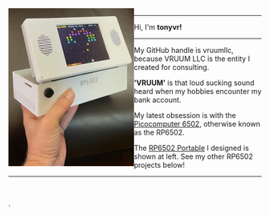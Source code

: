 <img src="rp6502.png" align="left" width="250px"/>

-----------

Hi, I'm **tonyvr!**


-----------

My GitHub handle is vruumllc, because VRUUM LLC is the entity I created for consulting.

**'VRUUM'** is that loud sucking sound heard when my hobbies encounter my bank account.

My latest obsession is with the [Picocomputer 6502](https://picocomputer.github.io/), otherwise known as the RP6502.

The [RP6502 Portable](https://github.com/orgs/picocomputer/discussions/50) I designed is shown at left. See my other RP6502 projects below! 

-----------
<br clear="left"/>

.
